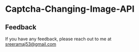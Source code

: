 # Captcha-Changing-Image-API

## Feedback

If you have any feedback, please reach out to me at sreeramaj53@gmail.com

